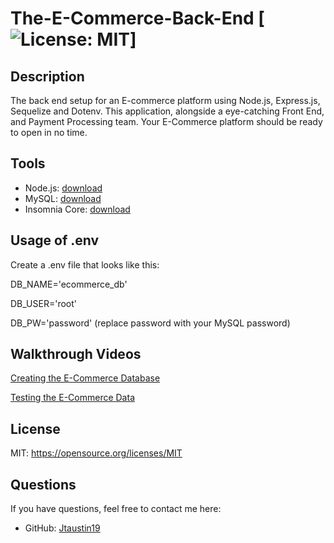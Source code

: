 # The-E-Commerce-Back-End [![License: MIT](https://img.shields.io/badge/License-MIT-yellow.svg)]

## Description
The back end setup for an E-commerce platform using Node.js, Express.js, Sequelize and Dotenv. This application, alongside a eye-catching Front End, and Payment Processing team. Your E-Commerce platform should be ready to open in no time.

## Tools
* Node.js: [download](https://nodejs.org/en/download/)
* MySQL: [download](https://dev.mysql.com/downloads/windows/installer/8.0.html)
* Insomnia Core: [download](https://insomnia.rest/download)

## Usage of .env
Create a .env file that looks like this:

DB_NAME='ecommerce_db'

DB_USER='root'

DB_PW='password' (replace password with your MySQL password)

## Walkthrough Videos
[Creating the E-Commerce Database](https://drive.google.com/file/d/18CKCt0IV9kHudHzysO3gkb3rde1qxHsP/view?usp=sharing)

[Testing the E-Commerce Data](https://drive.google.com/file/d/11S9rkXS939agTBfx6qWX3MMW4THDaQGG/view?usp=sharing)

## License
MIT: https://opensource.org/licenses/MIT

## Questions
If you have questions, feel free to contact me here:
* GitHub: [Jtaustin19](https://github.com/Jtaustin19)